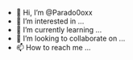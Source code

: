 - 👋 Hi, I’m @Parado0oxx
- 👀 I’m interested in ...
- 🌱 I’m currently learning ...
- 💞️ I’m looking to collaborate on ...
- 📫 How to reach me ...

<!---
Parado0oxx/Parado0oxx is a ✨ special ✨ repository because its `README.md` (this file) appears on your GitHub profile.
You can click the Preview link to take a look at your changes.
--->

